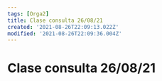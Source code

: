 ```yaml
---
tags: [Orga2]
title: Clase consulta 26/08/21
created: '2021-08-26T22:09:13.022Z'
modified: '2021-08-26T22:09:36.004Z'
---
```


# Clase consulta 26/08/21


